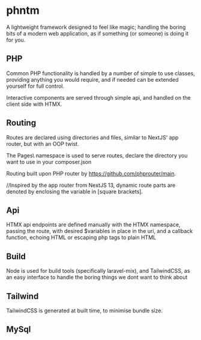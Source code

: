 # phntm
A lightweight framework designed to feel like magic; handling the boring bits of a modern web application, as if something (or someone) is doing it for you.

## PHP
Common PHP functionality is handled by a number of simple to use classes, providing anything you would require, and if needed can be extended yourself for full control.

Interactive components are served through simple api, and handled on the client side with HTMX.

## Routing

Routes are declared using directories and files, similar to NextJS' app router, but with an OOP twist.

The Pages\ namespace is used to serve routes, declare the directory you want to use in your composer.json

Routing built upon PHP router by https://github.com/phprouter/main.

//Inspired by the app router from NextJS 13, dynamic route parts are denoted by enclosing the variable in \[square brackets\].

## Api
HTMX api endpoints are defined manually with the HTMX namespace, passing the route, with desired $variables in place in the uri, and a callback function, echoing HTML or escaping php tags to plain HTML

## Build
Node is used for build tools (specifically laravel-mix), and TailwindCSS, as an easy interface to handle the boring things we dont want to think about



## Tailwind
TailwindCSS is generated at built time, to minimise bundle size.

## MySql
